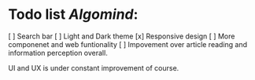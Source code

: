 # Todo list *Algomind*:

[ ] Search bar
[ ] Light and Dark theme
[x] Responsive design
[ ] More componenet and web funtionality
[ ] Impovement over article reading and information perception overall.

UI and UX is under constant improvement of course.
